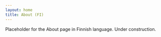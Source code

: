 ```yaml
---
layout: home
title: About (FI)
---
```

Placeholder for the About page in Finnish language. Under construction.

<!-- <script src="/assets/colorTitle.js"></script> -->

